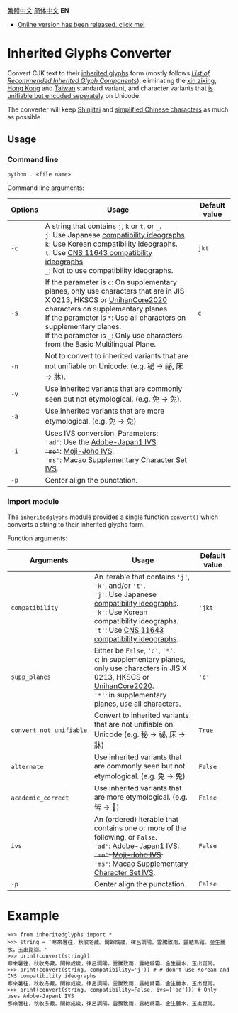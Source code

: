 [繁體中文](https://github.com/haydenwong7bm/inherited-glyphs-converter/) [简体中文󠄁](https://github.com/haydenwong7bm/inherited-glyphs-converter/blob/main/README_sc.md) **EN**

* [Online version has been released, click me!](https://haydenwong7bm.github.io/inherited-glyphs-converter/en/)

# Inherited Glyphs Converter
 Convert CJK text to their [inherited glyphs](https://en.wikipedia.org/wiki/Jiu_zixing) form (mostly follows [_List of Recommended Inherited Glyph Components_](https://github.com/ichitenfont/inheritedglyphs)), eliminating the [xin zixing](https://en.wikipedia.org/wiki/Xin_zixing), [Hong Kong](https://en.wikipedia.org/wiki/List_of_Graphemes_of_Commonly-Used_Chinese_Characters) and [Taiwan](https://en.wikipedia.org/wiki/Standard_Form_of_National_Characters) standard variant, and character variants that [is unifiable but encoded seperately](https://gitee.com/eisoch/irg/issues/I5FR1Q) on Unicode.
 
 The converter will keep [Shinjitai](https://en.wikipedia.org/wiki/Shinjitai) and [simplified Chinese characters](https://en.wikipedia.org/wiki/Simplified_Chinese_characters) as much as possible.
 
 ## Usage
 
 ### Command line
 
	python . <file name>
	
 Command line arguments:
 
 | **Options** | **Usage** | **Default value** |
 |---|---|---|
 | `-c` | A string that contains `j`, `k` or `t`, or `_`.<br>`j`: Use Japanese [compatibility ideographs](https://en.wikipedia.org/wiki/CJK_Compatibility_Ideographs).<br>`k`: Use Korean compatibility ideographs.<br>`t`: Use [CNS 11643 compatibility ideographs](https://en.wikipedia.org/wiki/CJK_Compatibility_Ideographs_Supplement).<br>`_`: Not to use compatibility ideographs. | `jkt` |
 | `-s` | If the parameter is `c`: On supplementary planes, only use characters that are in JIS X 0213, HKSCS or [UnihanCore2020](https://www.unicode.org/L2/L2019/19388-unihan-core-2020.pdf) characters on supplementary planes<br>If the parameter is `*`: Use all characters on supplementary planes.<br>If the parameter is `_`: Only use characters from the Basic Multilingual Plane. | `c` |
 | `-n` | Not to convert to inherited variants that are not unifiable on Unicode. (e.g. 秘 → 祕, 床 → 牀). | |
 | `-v` | Use inherited variants that are commonly seen but not etymological. (e.g. 免 → 免). | |
 | `-a` | Use inherited variants that are more etymological. (e.g. 免 → 免) | |
 | `-i` | Uses IVS conversion. Parameters:<br>`'ad'`: Use the [Adobe-Japan1 IVS](https://unicode.org/ivd/data/2022-09-13/IVD_Charts_Adobe-Japan1.pdf).<br>~~`'mo'`: [Moji-Joho IVS](https://unicode.org/ivd/data/2022-09-13/IVD_Charts_Moji_Joho.pdf).~~<br>`'ms'`: [Macao Supplementary Character Set IVS](https://unicode.org/ivd/data/2022-09-13/IVD_Charts_Moji_Joho.pdf). | |
 | `-p` | Center align the punctation. | |
 
 ### Import module
 
 The `inheritedglyphs` module provides a single function `convert()` which converts a string to their inherited glyphs form.
 
 Function arguments:
 
 | **Arguments** | **Usage** | **Default value** |
 |---|---|---|
 | `compatibility` | An iterable that contains `'j'`, `'k'`, and/or `'t'`.<br>`'j'`: Use Japanese [compatibility ideographs](https://en.wikipedia.org/wiki/CJK_Compatibility_Ideographs).<br>`'k'`: Use Korean compatibility ideographs.<br>`'t'`: Use [CNS 11643 compatibility ideographs](https://en.wikipedia.org/wiki/CJK_Compatibility_Ideographs_Supplement). | `'jkt'` |
 | `supp_planes` | Either be `False`, `'c'`, `'*'`.<br>`c`: in supplementary planes, only use characters in JIS X 0213, HKSCS or [UnihanCore2020](https://www.unicode.org/L2/L2019/19388-unihan-core-2020.pdf).<br>`'*'`: in supplementary planes, use all characters. | `'c'` |
 | `convert_not_unifiable` | Convert to inherited variants that are not unifiable on Unicode (e.g. 秘 → 祕, 床 → 牀) | `True` |
 | `alternate` | Use inherited variants that are commonly seen but not etymological. (e.g. 免 → 免) | `False` |
 | `academic_correct` | Use inherited variants that are more etymological. (e.g. 皆 → 𣅜) | `False` |
 | `ivs` | An (ordered) iterable that contains one or more of the following, or `False`.<br>`'ad'`: [Adobe-Japan1 IVS](https://unicode.org/ivd/data/2022-09-13/IVD_Charts_Adobe-Japan1.pdf).<br>~~`'mo'`: [Moji-Joho IVS](https://unicode.org/ivd/data/2022-09-13/IVD_Charts_Moji_Joho.pdf).~~<br>`'ms'`: [Macao Supplementary Character Set IVS](https://unicode.org/ivd/data/2022-09-13/IVD_Charts_Moji_Joho.pdf). | `False` |
 | `-p` | Center align the punctation. | `False` |
 
 # Example
 
	>>> from inheritedglyphs import *
	>>> string = '寒來暑往，秋收冬藏。閏餘成歳，律吕調陽。雲騰致雨，露結為霜。金生麗水，玉出崑崗。'
	>>> print(convert(string))
	寒來暑往，秋收冬藏。閏餘成歲，律呂調陽。雲騰致雨，露結爲霜。金生麗水，玉出崑崗。
	>>> print(convert(string, compatibility='j')) # # don't use Korean and CNS compatibility ideographs
	寒來暑往，秋收冬藏。閏餘成歲，律呂調陽。雲騰致雨，露結爲霜。金生麗水，玉出崑崗。
	>>> print(convert(string, compatibility=False, ivs=['ad'])) # Only uses Adobe-Japan1 IVS
	寒󠄁來暑󠄁往󠄁，秋收冬󠄀藏。閏餘成󠄁歲，律呂調󠄁陽。雲騰󠄁致雨，露結爲霜。金生麗󠄁水，玉出崑崗。
